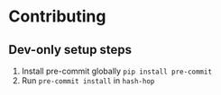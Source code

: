 # Contributing

## Dev-only setup steps

1. Install pre-commit globally `pip install pre-commit`
2. Run `pre-commit install` in `hash-hop`
